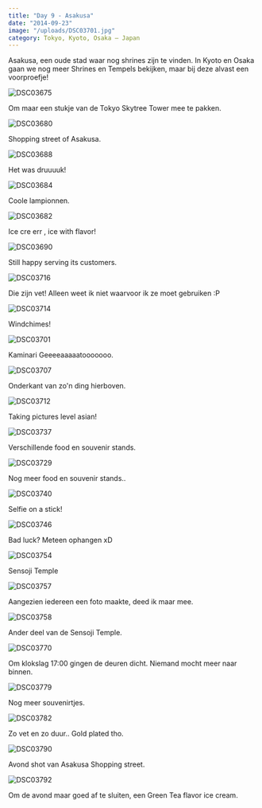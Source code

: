 ```yaml
---
title: "Day 9 - Asakusa"
date: "2014-09-23"
image: "/uploads/DSC03701.jpg"
category: Tokyo, Kyoto, Osaka – Japan
---
```


Asakusa, een oude stad waar nog shrines zijn te vinden. In Kyoto en Osaka gaan we nog meer Shrines en Tempels bekijken, maar bij deze alvast een voorproefje!

![DSC03675](/uploads/DSC03675-575x1024.jpg)

Om maar een stukje van de Tokyo Skytree Tower mee te pakken.

![DSC03680](/uploads/DSC03680-1024x575.jpg)

Shopping street of Asakusa.

![DSC03688](/uploads/DSC03688-1024x575.jpg)

Het was druuuuk!

![DSC03684](/uploads/DSC03684-1024x575.jpg)

Coole lampionnen.

![DSC03682](/uploads/DSC03682-1024x575.jpg)

Ice cre err , ice with flavor!

![DSC03690](/uploads/DSC03690-1024x575.jpg)

Still happy serving its customers.

![DSC03716](/uploads/DSC03716-1024x575.jpg)

Die zijn vet! Alleen weet ik niet waarvoor ik ze moet gebruiken :P

![DSC03714](/uploads/DSC03714-1024x575.jpg)

Windchimes!

![DSC03701](/uploads/DSC03701-1024x575.jpg)

Kaminari Geeeeaaaaatooooooo.

![DSC03707](/uploads/DSC03707-1024x575.jpg)

Onderkant van zo'n ding hierboven.

![DSC03712](/uploads/DSC03712-1024x575.jpg)

Taking pictures level asian!

![DSC03737](/uploads/DSC03737-1024x575.jpg)

Verschillende food en souvenir stands.

![DSC03729](/uploads/DSC03729-1024x575.jpg)

Nog meer food en souvenir stands..

![DSC03740](/uploads/DSC037401-1024x575.jpg)

Selfie on a stick!

![DSC03746](/uploads/DSC037461-1024x575.jpg)

Bad luck? Meteen ophangen xD

![DSC03754](/uploads/DSC037541-1024x575.jpg)

Sensoji Temple

![DSC03757](/uploads/DSC037571-1024x575.jpg)

Aangezien iedereen een foto maakte, deed ik maar mee.

![DSC03758](/uploads/DSC03758-575x1024.jpg)

Ander deel van de Sensoji Temple.

![DSC03770](/uploads/DSC03770-1024x575.jpg)

Om klokslag 17:00 gingen de deuren dicht. Niemand mocht meer naar binnen.

![DSC03779](/uploads/DSC037791-1024x575.jpg)

Nog meer souvenirtjes.

![DSC03782](/uploads/DSC037821-1024x575.jpg)

Zo vet en zo duur.. Gold plated tho.

![DSC03790](/uploads/DSC037901-1024x575.jpg)

Avond shot van Asakusa Shopping street.

![DSC03792](/uploads/DSC037921-1024x575.jpg)

Om de avond maar goed af te sluiten, een Green Tea flavor ice cream.
